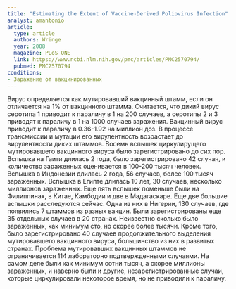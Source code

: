 ```yaml
---
title: "Estimating the Extent of Vaccine-Derived Poliovirus Infection"
analyst: amantonio
article:
  type: article
  authors: Wringe
  year: 2008
  magazine: PLoS ONE
  link: https://www.ncbi.nlm.nih.gov/pmc/articles/PMC2570794/
  pubmed: PMC2570794
conditions:
- Заражение от вакцинированных
---
```


Вирус определяется как мутировавший вакцинный штамм, если он отличается на 1% от вакцинного штамма.
Считается, что дикий вирус серотипа 1 приводит к параличу в 1 на 200 случаев, а серотипы 2 и 3 приводят к параличу в 1 на 1000 случаев заражения.
Вакцинный вирус приводит к параличу в 0.36-1.92 на миллион доз. В процессе трансмиссии и мутации его вирулентность возрастает до вирулентности диких штаммов.
Восемь вспышек циркулирущего мутировавшего вакцинного вируса было зарегистрировано до сих пор.
Вспышка на Гаити длилась 2 года, было зарегистрировано 42 случая, и количество зараженных оценивается в 100-200 тысяч человек.
Вспышка в Индонезии длилась 2 года, 56 случаев, более 100 тысяч зараженных.
Вспышка в Египте длилась 10 лет, 30 случаев, несколько миллионов зараженных.
Еще пять вспышек поменьше были на Филиппинах, в Китае, Камбодии и две в Мадагаскаре. Еще две большие вспышки расследуются сейчас. Одна из них в Нигерии, 130 случаев, где появились 7 штаммов из разных вакцин.
Были зарегистрированы еще 35 отдельных случаев в 20 странах. Неизвестно сколько было зараженных, как минимум сто, но скорее более тысячи.
Кроме того, было зарегистрировано 40 случаев продолжительного выделения мутировавшего вакцинного вируса, большинство из них в развитых странах.
Проблема мутировавших вакцинных штаммов не ограничивается 114 лабораторно подтвержденными случаями. На самом деле были как минимум сотни тысяч, а скорее миллионы зараженных, и наверно были и другие, незарегистрированные случаи, которые циркулировали некоторое время, но не приводили к параличу.
